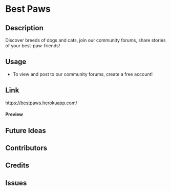 # Best Paws

## Description
Discover breeds of dogs and cats, join our community forums, share stories of your best-paw-friends!

## Usage
* To view and post to our community forums, create a free account!

## Link
https://bestpaws.herokuapp.com/

#### Preview

## Future Ideas

## Contributors

## Credits

## Issues